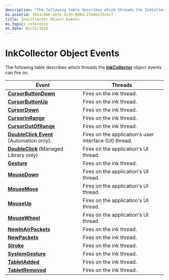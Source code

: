 ```yaml
---
description: "The following table describes which threads the InkCollector object events can fire on.EventThreadsCursorButtonDownFires on the ink thread.CursorButtonUpFires on the ink thread.CursorDownFires on the ink thread.CursorInRangeFires on the ink thread.CursorOutOfRangeFires on the ink thread.DoubleClick Event (Automation only).Fires on the application's user interface (UI) thread.DoubleClick (Managed Library only)Fires on the application's UI thread.GestureFires on the ink thread.MouseDownFires on the application's UI thread.MouseMoveFires on the application's UI thread.MouseUpFires on the application's UI thread.MouseWheelFires on the application's UI thread.NewInAirPacketsFires on the ink thread.NewPacketsFires on the ink thread.StrokeFires on the ink thread.SystemGestureFires on the ink thread.TabletAddedFires on the ink thread.TabletRemovedFires on the ink thread. "
ms.assetid: 39a1c868-eb7e-4139-806d-27d86175cbcf
title: InkCollector Object Events
ms.topic: reference
ms.date: 05/31/2018
---
```


# InkCollector Object Events

The following table describes which threads the [**InkCollector**](inkcollector-class.md) object events can fire on.



| Event                                                                              | Threads                                                           |
|------------------------------------------------------------------------------------|-------------------------------------------------------------------|
| [**CursorButtonDown**](inkcollector-cursorbuttondown.md)                          | Fires on the ink thread.<br/>                               |
| [**CursorButtonUp**](inkcollector-cursorbuttonup.md)                              | Fires on the ink thread.<br/>                               |
| [**CursorDown**](inkcollector-cursordown.md)                                      | Fires on the ink thread.<br/>                               |
| [**CursorInRange**](inkcollector-cursorinrange.md)                                | Fires on the ink thread.<br/>                               |
| [**CursorOutOfRange**](inkcollector-cursoroutofrange.md)                          | Fires on the ink thread.<br/>                               |
| [**DoubleClick Event**](inkcollector-doubleclick.md) (Automation only).           | Fires on the application's user interface (UI) thread.<br/> |
| [**DoubleClick**](/previous-versions/ms567614(v=vs.100)) (Managed Library only) | Fires on the application's UI thread.<br/>                  |
| [**Gesture**](inkcollector-gesture.md)                                            | Fires on the ink thread.<br/>                               |
| [**MouseDown**](inkcollector-mousedown.md)                                        | Fires on the application's UI thread.<br/>                  |
| [**MouseMove**](inkcollector-mousemove.md)                                        | Fires on the application's UI thread.<br/>                  |
| [**MouseUp**](inkcollector-mouseup.md)                                            | Fires on the application's UI thread.<br/>                  |
| [**MouseWheel**](inkcollector-mousewheel.md)                                      | Fires on the application's UI thread.<br/>                  |
| [**NewInAirPackets**](inkcollector-newinairpackets.md)                            | Fires on the ink thread.<br/>                               |
| [**NewPackets**](inkcollector-newpackets.md)                                      | Fires on the ink thread.<br/>                               |
| [**Stroke**](inkcollector-stroke.md)                                              | Fires on the ink thread.<br/>                               |
| [**SystemGesture**](inkcollector-systemgesture.md)                                | Fires on the ink thread.<br/>                               |
| [**TabletAdded**](inkcollector-tabletadded.md)                                    | Fires on the ink thread.<br/>                               |
| [**TabletRemoved**](inkcollector-tabletremoved.md)                                | Fires on the ink thread.<br/>                               |



 

 

